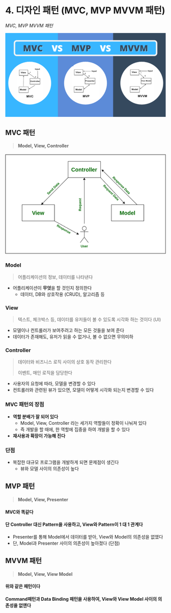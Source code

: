 # 4. 디자인 패턴 (MVC, MVP MVVM 패턴)

*MVC, MVP MVVM 패턴*

![image-1](5_디자인_패턴과_프로그래밍_패러다임.assets/image-1.png)



## MVC 패턴

> #### Model, View, Controller

![mvc](5_디자인_패턴과_프로그래밍_패러다임.assets/mvc.png)

### Model

> 어플리케이션의 정보, 데이터를 나타낸다

- 어플리케이션이 **무엇**을 할 것인지 정의한다
  - 데이터, DB와 상호작용 (CRUD), 알고리즘 등



### View

> 텍스트, 체크박스 등, 데이터를 유저들이 볼 수 있도록 시각화 하는 것이다 (UI)

- 모델이나 컨트롤러가 보여주려고 하는 모든 것들을 보여 준다
- 데이터가 존재해도, 유저가 읽을 수 없거나, 볼 수 없으면 무의미하



### Controller

> 데이터와 비즈니스 로직 사이의 상호 동작 관리한다
>
> 이벤트, 매인 로직을 담당한다

- 사용자의 요청에 따라, 모델을 변경할 수 있다
- 컨트롤러와 관련된 뷰가 있으면, 모델이 어떻게 시각화 되는지 변경할 수 있다



### MVC 패턴의 장점

- **역할 분배가 잘 되어 있다**
  - Model, View, Controller 라는 세가지 역할들이 정확이 나눠져 있다
  - 즉 개발을 할 때에, 한 역할에 집중을 하여 개발을 할 수 있다
- **재사용과 확장이 가능해 진다**



### 단점

- 복잡한 대규모 프로그램을 개발하게 되면 문제점이 생긴다
  - 뷰와 모델 사이의 의존성이 높다







## MVP 패턴

> #### Model, View, Presenter

#### MVC와 똑같다

#### 단 Controller 대신 Pattern을 사용하고, View와 Pattern이 1 대 1 관계다



- Presenter를 통해 Model에서 데이터를 받아, View와 Model의 의존성을 없앴다
- 단, Model과 Presenter 사이의 의존성이 높아졌다 (단점)



## MVVM 패턴

> #### Model, View, View Model



#### 위와 같은 패턴이다

#### Command패턴과 Data Binding 패턴을 사용하여, View와 View Model 사이의 의존성을 없앤다



